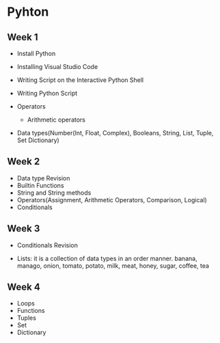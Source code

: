 # Pyhton

## Week 1

- Install Python
- Installing Visual Studio Code
- Writing Script on the Interactive Python Shell
- Writing Python Script
- Operators
    - Arithmetic operators
  
- Data types(Number(Int, Float, Complex), Booleans, String, List, Tuple, Set Dictionary)

## Week 2

- Data type Revision
- Builtin Functions
- String and String methods
- Operators(Assignment, Arithmetic Operators, Comparison, Logical)
- Conditionals

## Week 3

- Conditionals Revision
  
- Lists: it is a collection of data types in an order manner. banana, manago, onion, tomato, potato, milk, meat, honey, sugar, coffee, tea


## Week 4
- Loops
- Functions
- Tuples
- Set
- Dictionary
